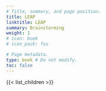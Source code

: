 ```yaml
---
# Title, summary, and page position.
title: LEAP 
linktitle: LEAP
summary: Brainstorming
weight: 1
# icon: book
# icon_pack: fas

# Page metadata.
type: book # Do not modify.
toc: false
---
```


{{< list_children >}}
